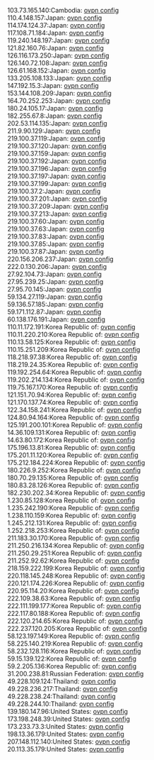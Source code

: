103.73.165.140:Cambodia: [ovpn config](vpn/103_73_165_140.ovpn)  
110.4.148.157:Japan: [ovpn config](vpn/110_4_148_157.ovpn)  
114.174.124.37:Japan: [ovpn config](vpn/114_174_124_37.ovpn)  
117.108.71.184:Japan: [ovpn config](vpn/117_108_71_184.ovpn)  
119.240.148.197:Japan: [ovpn config](vpn/119_240_148_197.ovpn)  
121.82.160.76:Japan: [ovpn config](vpn/121_82_160_76.ovpn)  
126.116.173.250:Japan: [ovpn config](vpn/126_116_173_250.ovpn)  
126.140.72.108:Japan: [ovpn config](vpn/126_140_72_108.ovpn)  
126.61.168.152:Japan: [ovpn config](vpn/126_61_168_152.ovpn)  
133.205.108.133:Japan: [ovpn config](vpn/133_205_108_133.ovpn)  
147.192.15.3:Japan: [ovpn config](vpn/147_192_15_3.ovpn)  
153.144.108.209:Japan: [ovpn config](vpn/153_144_108_209.ovpn)  
164.70.252.253:Japan: [ovpn config](vpn/164_70_252_253.ovpn)  
180.24.105.17:Japan: [ovpn config](vpn/180_24_105_17.ovpn)  
182.255.67.8:Japan: [ovpn config](vpn/182_255_67_8.ovpn)  
202.53.114.135:Japan: [ovpn config](vpn/202_53_114_135.ovpn)  
211.9.90.129:Japan: [ovpn config](vpn/211_9_90_129.ovpn)  
219.100.37.119:Japan: [ovpn config](vpn/219_100_37_119.ovpn)  
219.100.37.120:Japan: [ovpn config](vpn/219_100_37_120.ovpn)  
219.100.37.159:Japan: [ovpn config](vpn/219_100_37_159.ovpn)  
219.100.37.192:Japan: [ovpn config](vpn/219_100_37_192.ovpn)  
219.100.37.196:Japan: [ovpn config](vpn/219_100_37_196.ovpn)  
219.100.37.197:Japan: [ovpn config](vpn/219_100_37_197.ovpn)  
219.100.37.199:Japan: [ovpn config](vpn/219_100_37_199.ovpn)  
219.100.37.2:Japan: [ovpn config](vpn/219_100_37_2.ovpn)  
219.100.37.201:Japan: [ovpn config](vpn/219_100_37_201.ovpn)  
219.100.37.209:Japan: [ovpn config](vpn/219_100_37_209.ovpn)  
219.100.37.213:Japan: [ovpn config](vpn/219_100_37_213.ovpn)  
219.100.37.60:Japan: [ovpn config](vpn/219_100_37_60.ovpn)  
219.100.37.63:Japan: [ovpn config](vpn/219_100_37_63.ovpn)  
219.100.37.83:Japan: [ovpn config](vpn/219_100_37_83.ovpn)  
219.100.37.85:Japan: [ovpn config](vpn/219_100_37_85.ovpn)  
219.100.37.87:Japan: [ovpn config](vpn/219_100_37_87.ovpn)  
220.156.206.237:Japan: [ovpn config](vpn/220_156_206_237.ovpn)  
222.0.130.206:Japan: [ovpn config](vpn/222_0_130_206.ovpn)  
27.92.104.73:Japan: [ovpn config](vpn/27_92_104_73.ovpn)  
27.95.239.25:Japan: [ovpn config](vpn/27_95_239_25.ovpn)  
27.95.70.145:Japan: [ovpn config](vpn/27_95_70_145.ovpn)  
59.134.27.119:Japan: [ovpn config](vpn/59_134_27_119.ovpn)  
59.136.57.185:Japan: [ovpn config](vpn/59_136_57_185.ovpn)  
59.171.112.87:Japan: [ovpn config](vpn/59_171_112_87.ovpn)  
60.138.176.191:Japan: [ovpn config](vpn/60_138_176_191.ovpn)  
110.11.172.191:Korea Republic of: [ovpn config](vpn/110_11_172_191.ovpn)  
110.11.220.210:Korea Republic of: [ovpn config](vpn/110_11_220_210.ovpn)  
110.13.58.125:Korea Republic of: [ovpn config](vpn/110_13_58_125.ovpn)  
110.15.251.209:Korea Republic of: [ovpn config](vpn/110_15_251_209.ovpn)  
118.218.97.38:Korea Republic of: [ovpn config](vpn/118_218_97_38.ovpn)  
118.219.24.35:Korea Republic of: [ovpn config](vpn/118_219_24_35.ovpn)  
119.192.254.64:Korea Republic of: [ovpn config](vpn/119_192_254_64.ovpn)  
119.202.214.134:Korea Republic of: [ovpn config](vpn/119_202_214_134.ovpn)  
119.75.167.170:Korea Republic of: [ovpn config](vpn/119_75_167_170.ovpn)  
121.151.70.94:Korea Republic of: [ovpn config](vpn/121_151_70_94.ovpn)  
121.170.137.74:Korea Republic of: [ovpn config](vpn/121_170_137_74.ovpn)  
122.34.158.241:Korea Republic of: [ovpn config](vpn/122_34_158_241.ovpn)  
124.80.94.164:Korea Republic of: [ovpn config](vpn/124_80_94_164.ovpn)  
125.191.200.101:Korea Republic of: [ovpn config](vpn/125_191_200_101.ovpn)  
14.36.109.131:Korea Republic of: [ovpn config](vpn/14_36_109_131.ovpn)  
14.63.80.172:Korea Republic of: [ovpn config](vpn/14_63_80_172.ovpn)  
175.196.13.81:Korea Republic of: [ovpn config](vpn/175_196_13_81.ovpn)  
175.201.11.120:Korea Republic of: [ovpn config](vpn/175_201_11_120.ovpn)  
175.212.184.224:Korea Republic of: [ovpn config](vpn/175_212_184_224.ovpn)  
180.226.9.252:Korea Republic of: [ovpn config](vpn/180_226_9_252.ovpn)  
180.70.29.135:Korea Republic of: [ovpn config](vpn/180_70_29_135.ovpn)  
180.83.28.126:Korea Republic of: [ovpn config](vpn/180_83_28_126.ovpn)  
182.230.202.34:Korea Republic of: [ovpn config](vpn/182_230_202_34.ovpn)  
1.230.85.128:Korea Republic of: [ovpn config](vpn/1_230_85_128.ovpn)  
1.235.242.190:Korea Republic of: [ovpn config](vpn/1_235_242_190.ovpn)  
1.238.110.159:Korea Republic of: [ovpn config](vpn/1_238_110_159.ovpn)  
1.245.212.131:Korea Republic of: [ovpn config](vpn/1_245_212_131.ovpn)  
1.252.218.253:Korea Republic of: [ovpn config](vpn/1_252_218_253.ovpn)  
211.183.30.170:Korea Republic of: [ovpn config](vpn/211_183_30_170.ovpn)  
211.250.216.134:Korea Republic of: [ovpn config](vpn/211_250_216_134.ovpn)  
211.250.29.251:Korea Republic of: [ovpn config](vpn/211_250_29_251.ovpn)  
211.252.92.62:Korea Republic of: [ovpn config](vpn/211_252_92_62.ovpn)  
218.159.222.199:Korea Republic of: [ovpn config](vpn/218_159_222_199.ovpn)  
220.118.145.248:Korea Republic of: [ovpn config](vpn/220_118_145_248.ovpn)  
220.121.174.226:Korea Republic of: [ovpn config](vpn/220_121_174_226.ovpn)  
220.95.114.20:Korea Republic of: [ovpn config](vpn/220_95_114_20.ovpn)  
222.109.38.63:Korea Republic of: [ovpn config](vpn/222_109_38_63.ovpn)  
222.111.199.177:Korea Republic of: [ovpn config](vpn/222_111_199_177.ovpn)  
222.117.80.188:Korea Republic of: [ovpn config](vpn/222_117_80_188.ovpn)  
222.120.214.65:Korea Republic of: [ovpn config](vpn/222_120_214_65.ovpn)  
222.237.120.205:Korea Republic of: [ovpn config](vpn/222_237_120_205.ovpn)  
58.123.197.149:Korea Republic of: [ovpn config](vpn/58_123_197_149.ovpn)  
58.225.140.219:Korea Republic of: [ovpn config](vpn/58_225_140_219.ovpn)  
58.232.128.116:Korea Republic of: [ovpn config](vpn/58_232_128_116.ovpn)  
59.15.139.122:Korea Republic of: [ovpn config](vpn/59_15_139_122.ovpn)  
59.2.205.136:Korea Republic of: [ovpn config](vpn/59_2_205_136.ovpn)  
31.200.238.81:Russian Federation: [ovpn config](vpn/31_200_238_81.ovpn)  
49.228.109.124:Thailand: [ovpn config](vpn/49_228_109_124.ovpn)  
49.228.236.217:Thailand: [ovpn config](vpn/49_228_236_217.ovpn)  
49.228.238.24:Thailand: [ovpn config](vpn/49_228_238_24.ovpn)  
49.228.244.10:Thailand: [ovpn config](vpn/49_228_244_10.ovpn)  
139.180.147.96:United States: [ovpn config](vpn/139_180_147_96.ovpn)  
173.198.248.39:United States: [ovpn config](vpn/173_198_248_39.ovpn)  
173.233.73.3:United States: [ovpn config](vpn/173_233_73_3.ovpn)  
198.13.36.179:United States: [ovpn config](vpn/198_13_36_179.ovpn)  
207.148.112.140:United States: [ovpn config](vpn/207_148_112_140.ovpn)  
20.113.35.179:United States: [ovpn config](vpn/20_113_35_179.ovpn)  
